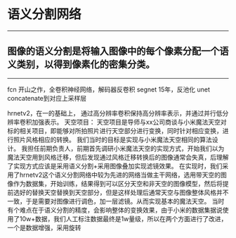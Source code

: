 # 语义分割网络
***
## 图像的语义分割是将输入图像中的每个像素分配一个语义类别，以得到像素化的密集分类。
***
fcn 开山之作，全卷积神经网络，解码器反卷积
segnet 15年，反池化
unet concatenate到对应上采样层

hrnetv2，在一的基础上，
通过高分辨率卷积保持高分辨率表示，并通过并行低分辨率卷积加强表示。
天空项目：
天空项目是导师与xx公司商谈与小米魔法天空对标的相关项目，即能够对所拍照片进行天空部分进行变换，同时针对相应变换，进行照片风格相应的转换。
我们当时的目标是实现与小米魔法天空相同的算法设计。
我担任前期负责人，前期首先调研小米魔法天空的实现方式，开始我们以为魔法天空用到风格迁移，但后发现通过风格迁移转换后的图像通常会失真，后理解了实现方式应该是采用语义分割+采用图像叠加实现滤镜效果。
在实现时，我们采用了hrnetv2这个语义分割网络中较为先进的网络当做主干网络，选用带天空的图像作为数据集，开始训练，结果得到可以区分天空和非天空的图像模型，然后将提前选好的替换天空替换到天空部分，但是这样处理后通常天空与图像整体风格并不一致，于是需要对图像进行调色，加一层滤镜。从而实现基本的魔法天空。
当时有个难点在于语义分割的精度，会影响整体的变换效果，由于小米的数据集据说使用了10w+数据，我们人工标注数据最终是1w量级，所以在两个方面进行了改进，一个是数据增强，采用旋转


